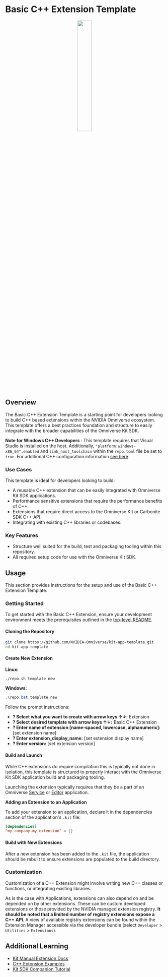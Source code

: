 # Basic C++ Extension Template

<p align="center">
  <img src="../../../readme-assets/cpp_logo.png" width="30%" />
</p>

## Overview

The Basic C++ Extension Template is a starting point for developers looking to build C++ based extensions within the NVIDIA Omniverse ecosystem. This template offers a best practices foundation and structure to easily integrate with the broader capabilities of the Omniverse Kit SDK.

**Note for Windows C++ Developers** : This template requires that Visual Studio is installed  on the host.  Additionally, `"platform:windows-x86_64".enabled` and `link_host_toolchain` within the `repo.toml` file be set to `true`. For additional C++ configuration information [see here](../../../readme-assets/additional-docs/windows_developer_configuration.md).

### Use Cases

This template is ideal for developers looking to build:

- A reusable C++ extension that can be easily integrated with Omniverse Kit SDK applications.
- Performance sensitive extensions that require the performance benefits of C++.
- Extensions that require direct access to the Omniverse Kit or Carbonite SDK C++ API.
- Integrating with existing C++ libraries or codebases.


### Key Features

- Structure well suited for the build, test and packaging tooling within this repository.
- All required setup code for use with the Omniverse Kit SDK.


## Usage

This section provides instructions for the setup and use of the Basic C++ Extension Template.

### Getting Started

To get started with the Basic C++ Extension, ensure your development environment meets the prerequisites outlined in the [top-level README](../../../README.md#prerequisites-and-environment-setup).

#### Cloning the Repository

```bash
git clone https://github.com/NVIDIA-Omniverse/kit-app-template.git
cd kit-app-template
```

#### Create New Extension
**Linux:**
```bash
./repo.sh template new
```

**Windows:**
```powershell
.\repo.bat template new
```

Follow the prompt instructions:
- **? Select what you want to create with arrow keys ↑↓:** Extension
- **? Select desired template with arrow keys ↑↓:** Basic C++ Extension
- **? Enter name of extension [name-spaced, lowercase, alphanumeric]:** [set extension name]
- **? Enter extension_display_name:** [set extension display name]
- **? Enter version:** [set extension version]

#### Build and Launch

While C++ extensions do require compilation this is typically not done in isolation, this template is structured to properly interact with the Omniverse Kit SDK application build and packaging tooling.

Launching the extension typically requires that they be a part of an Omniverse [Service](../../apps/kit_service/README.md) or [Editor](../../apps/kit_base_editor/README.md) application.

**Adding an Extension to an Application**

To add your extension to an application, declare it in the dependencies section of the application's `.kit` file:

```toml
[dependencies]
"my_company.my_extension" = {}
```

#### Build with New Extensions
After a new extension has been added to the `.kit` file, the application should be rebuilt to ensure extensions are populated to the build directory.


### Customization

Customization of a C++ Extension might involve writing new C++ classes or functions, or integrating existing libraries.

As is the case with Applications, extensions can also depend on and be depended on by other extensions. These can be custom developed extensions or those provided by the NVIDIA managed extension registry. **It should be noted that a limited number of registry extensions expose a C++ API**. A view of available registry extensions can be found within the Extension Manager accessible via the developer bundle (select `Developer` > `Utilities` > `Extensions`).

## Additional Learning
- [Kit Manual Extension Docs](https://docs.omniverse.nvidia.com/kit/docs/kit-manual)
- [C++ Extension Examples](https://github.com/NVIDIA-Omniverse/kit-extension-template-cpp)
- [Kit SDK Companion Tutorial](https://docs.omniverse.nvidia.com/kit/docs/kit-app-template/latest/docs/intro.html)